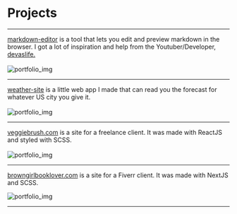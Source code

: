 # Projects

---

[markdown-editor](https://markdown-editor-seven.vercel.app/) is a tool that lets you edit and preview markdown in the browser. I got a lot of
inspiration and help from the Youtuber/Developer, [devaslife.](https://www.youtube.com/c/devaslife)
\
\
![portfolio_img](/portfolio_imgs/me.webp)

---

[weather-site](https://weather-site-ten.vercel.app/) is a little web app I made that can read you the forecast for whatever US city you give it.
\
\
![portfolio_img](/portfolio_imgs/ws.webp)

---

[veggiebrush.com](https://veggiebrush.com) is a site for a freelance client. It was made with ReactJS and styled with SCSS.
\
\
![portfolio_img](/portfolio_imgs/vb.webp)

---

[browngirlbooklover.com](https://browngirlbooklover.com) is a site for a Fiverr client. It was made with NextJS and SCSS.

![portfolio_img](/portfolio_imgs/bgbl.webp)

---
